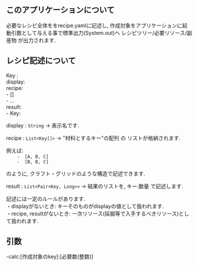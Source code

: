 ## このアプリケーションについて
必要なレシピ全体ををrecipe.yamlに記述し, 作成対象をアプリケーションに起動引数として与える事で標準出力(System.out)へ レシピツリー/必要リソース/副産物 が出力されます.

## レシピ記述について
Key :<br>
  display:<br>
  recipe:<br>
    - []<br>
    - ...<br>
  result:<br>
    - Key:<br>

display : `String` -> 表示名です.

recipe : `List<Key[]>` -> "材料とするキー"の配列 の リストが格納されます.

例えば:<br>
`    -  [A, B, C]`<br>
`    -  [B, B, C]`

のように, クラフト・グリッドのような構造で記述できます.

result : `List<Pair<Key, Long>>` -> 結果のリストを, キー:数量 で記述します.

記述には一定のルールがあります.<br>
・displayがないとき: キーそのものがdisplayの値として扱われます.<br>
・recipe, resultがないとき: 一次リソース(採掘等で入手するべきリソース)として扱われます.


## 引数
-calc:[作成対象のkey]:[必要数(整数)]
